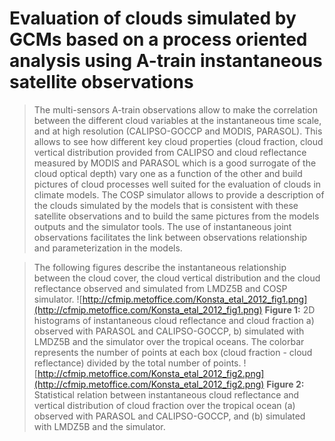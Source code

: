 # Evaluation of clouds simulated by GCMs based on a process oriented analysis using A-train instantaneous satellite observations #

> The multi-sensors A-train observations allow to make the correlation between the different cloud variables at the instantaneous time scale, and at high resolution (CALIPSO-GOCCP and MODIS, PARASOL). This allows to see how different key cloud properties (cloud fraction, cloud vertical distribution provided from CALIPSO and cloud reflectance measured by MODIS and PARASOL which is a good surrogate of the cloud optical depth) vary one as a function of the other and build pictures of cloud processes well suited for the evaluation of clouds in climate models. The COSP simulator allows to provide a description of the clouds simulated by the models that is consistent with these satellite observations and to build the same pictures from the models outputs and the simulator tools. The use of instantaneous joint observations facilitates the link between observations relationship and parameterization in the models.

> The following figures describe the instantaneous relationship between the cloud cover, the cloud vertical distribution and the cloud reflectance observed and simulated from LMDZ5B and COSP simulator.
![http://cfmip.metoffice.com/Konsta_etal_2012_fig1.png](http://cfmip.metoffice.com/Konsta_etal_2012_fig1.png)
**Figure 1:** 2D histograms of instantaneous cloud reflectance and cloud fraction a) observed with PARASOL and CALIPSO-GOCCP, b) simulated with LMDZ5B and the simulator over the tropical oceans. The colorbar represents the number of points at each box (cloud fraction - cloud reflectance) divided by the total number of points.
![http://cfmip.metoffice.com/Konsta_etal_2012_fig2.png](http://cfmip.metoffice.com/Konsta_etal_2012_fig2.png)
**Figure 2:** Statistical relation between instantaneous cloud reflectance and vertical distribution of cloud fraction over the tropical ocean (a) observed with PARASOL and CALIPSO-GOCCP, and (b) simulated with LMDZ5B and the simulator.